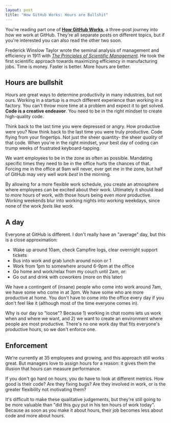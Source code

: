 ```yaml
---
layout: post
title: "How GitHub Works: Hours are Bullshit"
---
```


<div class="aside">

  You're reading part one of <strong><a href="/posts/how-github-works">How
  GitHub Works</a></strong>, a three-post journey into how we work at GitHub.
  They're all separate posts on different topics, but if you're interested you
  can also read the other two soon. 

</div>

Frederick Winslow Taylor wrote the seminal analysis of management and
efficiency in 1911 with *[The Principles of Scientific Management][taylor]*. He
took the first scientific approach towards maximizing efficiency in
manufacturing jobs. Time is money. Faster is better. More hours are better.

## Hours are bullshit

Hours are great ways to determine productivity in many industries, but not
ours. Working in a startup is a much different experience than working in a
factory. You can't throw more time at a problem and expect it to get solved.
**Code is a creative endeavor**. You need to be in the right mindset to create
high-quality code.

Think back to the last time you were depressed or angry. How productive were
you? Now think back to the last time you were truly productive. Code flying
from your fingertips. Not just the sheer quantity- the sheer *quality* of that
code. When you're in the right mindset, your best day of coding can trump weeks
of frustrated keyboard-tapping.

We want employees to be in the zone as often as possible. Mandating specific
times they need to be in the office hurts the chances of that. Forcing me in
the office at 9am will never, ever get me in the zone, but half of GitHub may
very well work *best* in the morning.

By allowing for a more flexible work schedule, you create an atmosphere where
employees can be excited about their work. Ultimately it should lead to *more*
hours of work, with those hours being even *more* productive. Working weekends
blur into working nights into working weekdays, since none of the work *feels*
like work.

## A day

Everyone at GitHub is different. I don't really have an "average" day, but this
is a close approximation:

  - Wake up around 10am, check Campfire logs, clear overnight support tickets
  - Bus into work and grab lunch around noon or 1
  - Work from 1pm to somewhere around 6-9pm at the office
  - Go home and work/relax from my couch until 2am, or:
  - Go out and drink with coworkers (more on this later)

We have a contingent of (insane) people who come into work around 7am, we have
some who come in at 3pm. We have some who are more productive at home. You
don't have to come into the office every day if you don't feel like it
(although most of the time everyone comes in).

Why is our day so "loose"? Because 1) working in chat rooms lets us work when
and where we want, and 2) we want to create an environment where people are
most productive.  There's no one work day that fits everyone's productive
hours, so we don't enforce one.

## Enforcement

We're currently at 35 employees and growing, and this approach still works
great. But managers love to assign hours for a reason: it gives them the
illusion that hours can measure performance.

If you don't go hard on hours, you do have to look at different metrics. How
good is their code? Are they fixing bugs? Are they involved in work, or is the
greater flexibility not motivating them?

It's difficult to make these qualitative judgements, but they're still going to
be more valuable than "did this guy put in his ten hours of work today".
Because as soon as you make it about hours, their job becomes less about code
and more about hours.

[taylor]: http://en.wikipedia.org/wiki/The_Principles_of_Scientific_Management
